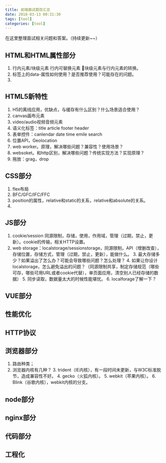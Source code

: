 ```yaml
---
title: 前端面试题目汇总
date: 2018-03-13 00:31:30
tags: [tool]
categories: [tool]
---
```


在这里整理面试相关问题和答案。（持续更新~~）

## HTML和HTML属性部分
1. 行内元素/块级元素  行内可替换元素  块级元素与行内元素的转换。
2. 标签上的data-属性如何使用？是否推荐使用？可能存在的问题。
3. 

## HTML5新特性
1. H5的离线应用，优缺点，与缓存有什么区别？什么场景适合使用？
2. canvas画布元素
3. video/audio视频音频元素
4. 语义化标签：title article footer header
5. 表单控件：canlendar date time emile search 
6. 位置API，Geolocation
7. web worker。原理，解决哪些问题？兼容性？使用场景？
8. websoket。和http区别，解决哪些问题？传统实现方法？实现原理？
9. 拖放：grag，drop


## CSS部分
1. flex布局
2. BFC/GFC/IFC/FFC
3. position的属性，relative和static的关系，relative和absolute的关系。
4. 

## JS部分
1. cookie/session 同源限制，存储，使用，作用域，管理（过期，禁止，更新）。cookie的传输，相关HTTP设置。
2. web storage：localstorage/sessionstorage，同源限制，API（增删改查），存储位置，存储方式，管理（过期，禁止，更新），能做什么。
	3. 最大存储多少？如果溢出了怎么办？可能会导致哪些问题？怎么处理？
	4. 如果让你设计localstorage，怎么避免溢出的问题？（同源限制共享，制定存储规范（哪些可存，哪些可用URL或者cookie代替），单页面应用，清空别人已经存储的数据）
	5. 同步读取，数据量太大的时候性能堪忧。
	6. localforage了解一下？

## VUE部分

## 性能优化

## HTTP协议

## 浏览器部分
1. 路由种类；
2. 浏览器内核有几种？
	3. trident（IE内核），有一段时间未更新，与W3C标准脱节，造成兼容性不好。
	4. gecko（火狐内核）。
	5. webkit（苹果内核）。
	6. Blink（谷歌内核），webkit内核的分支。

## node部分

## nginx部分

## 代码部分

## 工程化



